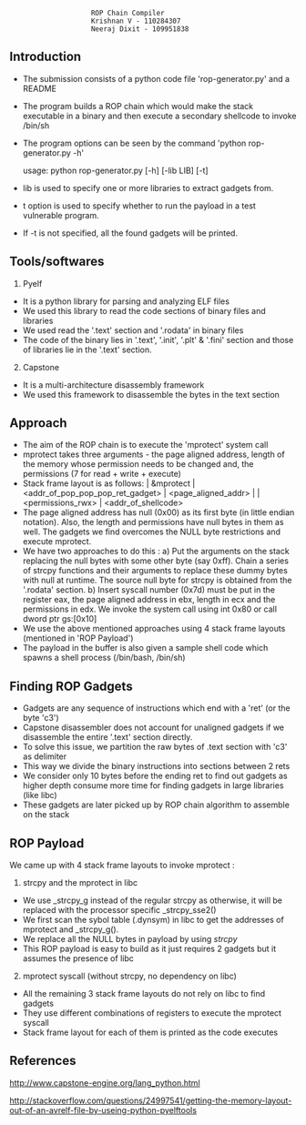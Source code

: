
						ROP Chain Compiler
						Krishnan V - 110284307
						Neeraj Dixit - 109951838

Introduction
-------------
- The submission consists of a python code file 'rop-generator.py' and a README
- The program builds a ROP chain which would make the stack executable in a
  binary and then execute a secondary shellcode to invoke /bin/sh
- The program options can be seen by the command 'python rop-generator.py -h'

  usage: python rop-generator.py [-h] [-lib LIB] [-t]

- lib is used to specify one or more libraries to extract gadgets from.
- t option is used to specify whether to run the payload in a test vulnerable program.
- If -t is not specified, all the found gadgets will be printed. 

Tools/softwares
----------------
1) Pyelf
- It is a python library for parsing and analyzing ELF files
- We used this library to read the code sections of binary files and
  libraries
- We used read the '.text' section and '.rodata' in binary files
- The code of the binary lies in '.text', '.init', '.plt' & '.fini' section
 and those of libraries lie in the '.text' section.
2) Capstone
- It is a multi-architecture disassembly framework
- We used this framework to disassemble the bytes in the text section

Approach
---------
- The aim of the ROP chain is to execute the 'mprotect' system call
- mprotect takes three arguments - the page aligned address, length of the memory whose
  permission needs to be changed and, the permissions (7 for read + write + execute)
- Stack frame layout is as follows:
| &mprotect | <addr_of_pop_pop_pop_ret_gadget> | <page_aligned_addr> | <length> | <permissions_rwx> | <addr_of_shellcode>
- The page aligned address has null (0x00) as its first byte (in little endian notation).
  Also, the length and permissions have null bytes in them as well.
  The gadgets we find overcomes the NULL byte restrictions and execute mprotect.
- We have two approaches to do this :
  a) Put the arguments on the stack replacing the null bytes with some other byte (say 0xff).
     Chain a series of strcpy functions and their arguments to replace these dummy bytes with
     null at runtime. The source null byte for strcpy is obtained from the '.rodata' section.
  b) Insert syscall number (0x7d) must be put in the register eax, the page aligned address in
     ebx, length in ecx and the permissions in edx. We invoke the system call using int 0x80 or
     call dword ptr gs:[0x10]
- We use the above mentioned approaches using 4 stack frame layouts (mentioned in 'ROP Payload')
- The payload in the buffer is also given a sample shell code which spawns a
  shell process (/bin/bash, /bin/sh)

Finding ROP Gadgets
--------------------
- Gadgets are any sequence of instructions which end with a 'ret'
  (or the byte 'c3')
- Capstone disassembler does not account for unaligned gadgets if we disassemble 
  the entire '.text' section directly.
- To solve this issue, we partition the raw bytes of .text section with 'c3'
  as delimiter
- This way we divide the binary instructions into sections between 2 rets
- We consider only 10 bytes before the ending ret to find out gadgets as
  higher depth consume more time for finding gadgets in large libraries
  (like libc)
- These gadgets are later picked up by ROP chain algorithm to assemble on the
  stack

ROP Payload
------------
We came up with 4 stack frame layouts to invoke mprotect :

1) strcpy and the mprotect in libc
- We use _strcpy_g instead of the regular strcpy as otherwise, it will be replaced 
  with the processor specific _strcpy_sse2()
- We first scan the sybol table (.dynsym) in libc to get the addresses of mprotect and _strcpy_g().
- We replace all the NULL bytes in payload by using _strcpy_
- This ROP payload is easy to build as it just requires 2 gadgets but it assumes the presence of libc

2) mprotect syscall (without strcpy, no dependency on libc)
- All the remaining 3 stack frame layouts do not rely on libc to find gadgets
- They use different combinations of registers to execute the mprotect syscall
- Stack frame layout for each of them is printed as the code executes

References
----------
http://www.capstone-engine.org/lang_python.html

http://stackoverflow.com/questions/24997541/getting-the-memory-layout-out-of-an-avrelf-file-by-useing-python-pyelftools
